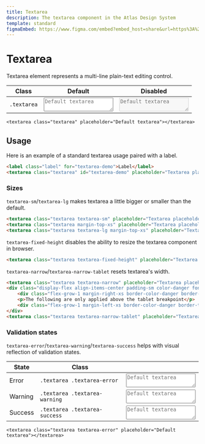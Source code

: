 ```yaml
---
title: Textarea
description: The textarea component in the Atlas Design System
template: standard
figmaEmbed: https://www.figma.com/embed?embed_host=share&url=https%3A%2F%2Fwww.figma.com%2Ffile%2FuVA2amRR71yJZ0GS6RI6zL%2F%25F0%259F%258C%259E-Atlas-Design-Library%3Fnode-id%3D506%253A1176
---
```


# Textarea

Textarea element represents a multi-line plain-text editing control.

| Class       | Default                                                               | Disabled                                                                        |
| ----------- | --------------------------------------------------------------------- | ------------------------------------------------------------------------------- |
| `.textarea` | <textarea class="textarea" placeholder="Default textarea"></textarea> | <textarea class="textarea" placeholder="Default textarea" disabled ></textarea> |

```abut-html
<textarea class="textarea" placeholder="Default textarea"></textarea>
```

## Usage

Here is an example of a standard textarea usage paired with a label.

```html
<label class="label" for="textarea-demo">Label</label>
<textarea class="textarea" id="textarea-demo" placeholder="Textarea placeholder"></textarea>
```

### Sizes

`textarea-sm`/`textarea-lg` makes textarea a little bigger or smaller than the default.

```html
<textarea class="textarea textarea-sm" placeholder="Textarea placeholder"></textarea>
<textarea class="textarea margin-top-xs" placeholder="Textarea placeholder"></textarea>
<textarea class="textarea textarea-lg margin-top-xs" placeholder="Textarea placeholder"></textarea>
```

`textarea-fixed-height` disables the ability to resize the textarea component in browser.

```html
<textarea class="textarea textarea-fixed-height" placeholder="Textarea placeholder"></textarea>
```

`textarea-narrow`/`textarea-narrow-tablet` resets textarea's width.

```html
<textarea class="textarea textarea-narrow" placeholder="Textarea placeholder"></textarea>
<div class="display-flex align-items-center padding-sm color-danger font-size-sm">
	<div class="flex-grow-1 margin-right-xs border-color-danger border-top"></div>
	<p>The following are only applied above the tablet breakpoint</p>
	<div class="flex-grow-1 margin-left-xs border-color-danger border-top"></div>
</div>
<textarea class="textarea textarea-narrow-tablet" placeholder="Textarea placeholder"></textarea>
```

### Validation states

`textarea-error`/`textarea-warning`/`textarea-success` helps with visual reflection of validation states.

| State   | Class                         |                                                                                        |
| ------- | ----------------------------- | -------------------------------------------------------------------------------------- |
| Error   | `.textarea .textarea-error`   | <textarea class="textarea textarea-error" placeholder="Default textarea"></textarea>   |
| Warning | `.textarea .textarea-warning` | <textarea class="textarea textarea-warning" placeholder="Default textarea"></textarea> |
| Success | `.textarea .textarea-success` | <textarea class="textarea textarea-success" placeholder="Default textarea"></textarea> |

```abut-html
<textarea class="textarea textarea-error" placeholder="Default textarea"></textarea>
```
